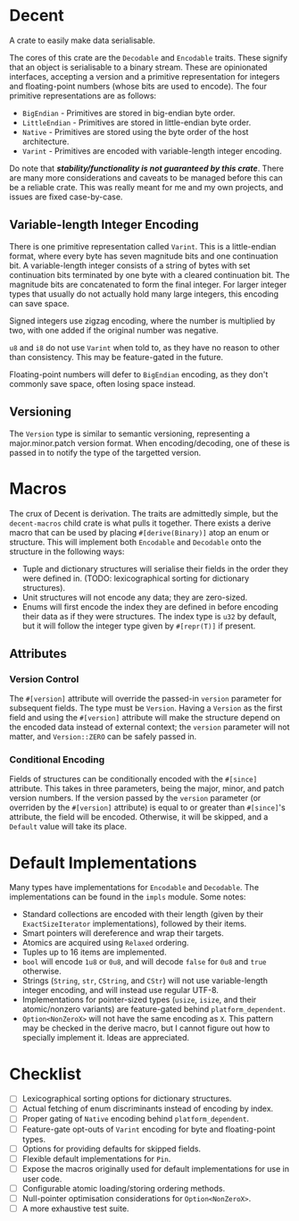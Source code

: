 # Decent
A crate to easily make data serialisable.

The cores of this crate are the `Decodable` and `Encodable` traits. These signify that an object is serialisable to a binary stream. These are opinionated interfaces, accepting a version and a primitive representation for integers and floating-point numbers (whose bits are used to encode). The four primitive representations are as follows:
- `BigEndian` - Primitives are stored in big-endian byte order.
- `LittleEndian` - Primitives are stored in little-endian byte order.
- `Native` - Primitives are stored using the byte order of the host architecture.
- `Varint` - Primitives are encoded with variable-length integer encoding.

Do note that ***stability/functionality is not guaranteed by this crate***. There are many more considerations and caveats to be managed before this can be a reliable crate. This was really meant for me and my own projects, and issues are fixed case-by-case.

## Variable-length Integer Encoding
There is one primitive representation called `Varint`. This is a little-endian format, where every byte has seven magnitude bits and one continuation bit. A variable-length integer consists of a string of bytes with set continuation bits terminated by one byte with a cleared continuation bit. The magnitude bits are concatenated to form the final integer. For larger integer types that usually do not actually hold many large integers, this encoding can save space.

Signed integers use zigzag encoding, where the number is multiplied by two, with one added if the original number was negative.

`u8` and `i8` do not use `Varint` when told to, as they have no reason to other than consistency. This may be feature-gated in the future.

Floating-point numbers will defer to `BigEndian` encoding, as they don't commonly save space, often losing space instead.

## Versioning
The `Version` type is similar to semantic versioning, representing a major.minor.patch version format. When encoding/decoding, one of these is passed in to notify the type of the targetted version.

# Macros
The crux of Decent is derivation. The traits are admittedly simple, but the `decent-macros` child crate is what pulls it together. There exists a derive macro that can be used by placing `#[derive(Binary)]` atop an enum or structure. This will implement both `Encodable` and `Decodable` onto the structure in the following ways:
- Tuple and dictionary structures will serialise their fields in the order they were defined in. (TODO: lexicographical sorting for dictionary structures).
- Unit structures will not encode any data; they are zero-sized.
- Enums will first encode the index they are defined in before encoding their data as if they were structures. The index type is `u32` by default, but it will follow the integer type given by `#[repr(T)]` if present.

## Attributes
### Version Control
The `#[version]` attribute will override the passed-in `version` parameter for subsequent fields. The type must be `Version`. Having a `Version` as the first field and using the `#[version]` attribute will make the structure depend on the encoded data instead of external context; the `version` parameter will not matter, and `Version::ZERO` can be safely passed in.

### Conditional Encoding
Fields of structures can be conditionally encoded with the `#[since]` attribute. This takes in three parameters, being the major, minor, and patch version numbers. If the version passed by the `version` parameter (or overriden by the `#[version]` attribute) is equal to or greater than `#[since]`'s attribute, the field will be encoded. Otherwise, it will be skipped, and a `Default` value will take its place.

# Default Implementations
Many types have implementations for `Encodable` and `Decodable`. The implementations can be found in the `impls` module. Some notes:
- Standard collections are encoded with their length (given by their `ExactSizeIterator` implementations), followed by their items.
- Smart pointers will dereference and wrap their targets.
- Atomics are acquired using `Relaxed` ordering.
- Tuples up to 16 items are implemented.
- `bool` will encode `1u8` or `0u8`, and will decode `false` for `0u8` and `true` otherwise.
- Strings (`String`, `str`, `CString`, and `CStr`) will not use variable-length integer encoding, and will instead use regular UTF-8.
- Implementations for pointer-sized types (`usize`, `isize`, and their atomic/nonzero variants) are feature-gated behind `platform_dependent`.
- `Option<NonZeroX>` will not have the same encoding as `X`. This pattern may be checked in the derive macro, but I cannot figure out how to specially implement it. Ideas are appreciated.

# Checklist
- [ ] Lexicographical sorting options for dictionary structures.
- [ ] Actual fetching of enum discriminants instead of encoding by index.
- [ ] Proper gating of `Native` encoding behind `platform_dependent`.
- [ ] Feature-gate opt-outs of `Varint` encoding for byte and floating-point types.
- [ ] Options for providing defaults for skipped fields.
- [ ] Flexible default implementations for `Pin`.
- [ ] Expose the macros originally used for default implementations for use in user code.
- [ ] Configurable atomic loading/storing ordering methods.
- [ ] Null-pointer optimisation considerations for `Option<NonZeroX>`.
- [ ] A more exhaustive test suite.
